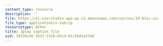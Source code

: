 ```yaml
---
content_type: resource
description: ''
file: https://ol-ocw-studio-app-qa.s3.amazonaws.com/courses/18-01sc-single-variable-calculus-fall-2010/78f26ce635375316b5cd61c5b43a27e6_E7oR_JBgUzA.vtt
file_type: application/x-subrip
resourcetype: Other
title: 3play caption file
uid: 78f26ce6-3537-5316-b5cd-61c5b43a27e6
---
```

